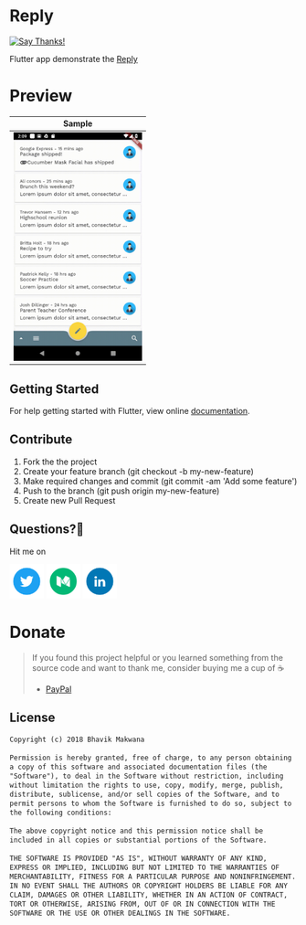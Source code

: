 # Reply

[![Say Thanks!](https://img.shields.io/badge/Say%20Thanks-!-1EAEDB.svg)](https://saythanks.io/to/ibhavikmakwana) 

Flutter app demonstrate the [Reply](https://material.io/design/material-studies/reply.html)
# Preview

| Sample |
| ------------------ |
| <img src="./preview/sample.gif" height="400" alt="Screenshot"/>

## Getting Started

For help getting started with Flutter, view online
[documentation](https://flutter.io/).

## Contribute
1. Fork the the project
2. Create your feature branch (git checkout -b my-new-feature)
3. Make required changes and commit (git commit -am 'Add some feature')
4. Push to the branch (git push origin my-new-feature)
5. Create new Pull Request

## Questions?🤔

Hit me on

<a href="https://twitter.com/ibhavikmakwana"><img src="https://github.com/ibhavikmakwana/FlutterPlayground/blob/master/icons/twitter-icon.png?raw=true" width="60"></a>
<a href="https://medium.com/@ibhavikmakwana"><img src="https://github.com/ibhavikmakwana/FlutterPlayground/blob/master/icons/medium-icon.png?raw=true" width="60"></a>
<a href="https://www.linkedin.com/in/ibhavikmakwana/"><img src="https://github.com/ibhavikmakwana/FlutterPlayground/blob/master/icons/linkedin-icon.png?raw=true" width="60"></a>

# Donate

> If you found this project helpful or you learned something from the source code and want to thank me, consider buying me a cup of :coffee:
>
> - [PayPal](https://www.paypal.me/ibhavikmakwana)

## License

    Copyright (c) 2018 Bhavik Makwana
    
    Permission is hereby granted, free of charge, to any person obtaining a copy of this software and associated documentation files (the "Software"), to deal in the Software without restriction, including without limitation the rights to use, copy, modify, merge, publish, distribute, sublicense, and/or sell copies of the Software, and to permit persons to whom the Software is furnished to do so, subject to the following conditions:
    
    The above copyright notice and this permission notice shall be included in all copies or substantial portions of the Software.
    
    THE SOFTWARE IS PROVIDED "AS IS", WITHOUT WARRANTY OF ANY KIND, EXPRESS OR IMPLIED, INCLUDING BUT NOT LIMITED TO THE WARRANTIES OF MERCHANTABILITY, FITNESS FOR A PARTICULAR PURPOSE AND NONINFRINGEMENT. IN NO EVENT SHALL THE AUTHORS OR COPYRIGHT HOLDERS BE LIABLE FOR ANY CLAIM, DAMAGES OR OTHER LIABILITY, WHETHER IN AN ACTION OF CONTRACT, TORT OR OTHERWISE, ARISING FROM, OUT OF OR IN CONNECTION WITH THE SOFTWARE OR THE USE OR OTHER DEALINGS IN THE SOFTWARE.
